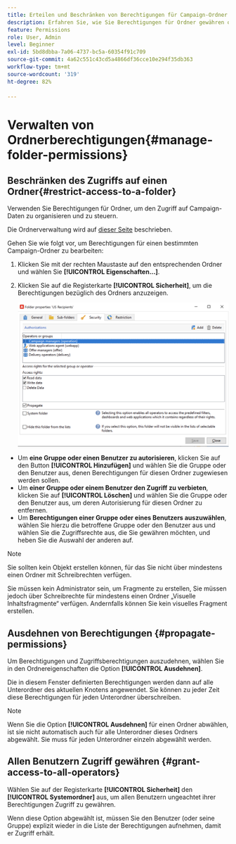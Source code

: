 ```yaml
---
title: Erteilen und Beschränken von Berechtigungen für Campaign-Ordner
description: Erfahren Sie, wie Sie Berechtigungen für Ordner gewähren oder beschränken
feature: Permissions
role: User, Admin
level: Beginner
exl-id: 5bd8dbba-7a06-4737-bc5a-60354f91c709
source-git-commit: 4a62c551c43cd5a4866df36cce10e294f35db363
workflow-type: tm+mt
source-wordcount: '319'
ht-degree: 82%

---
```


# Verwalten von Ordnerberechtigungen{#manage-folder-permissions}

## Beschränken des Zugriffs auf einen Ordner{#restrict-access-to-a-folder}

Verwenden Sie Berechtigungen für Ordner, um den Zugriff auf Campaign-Daten zu organisieren und zu steuern.

Die Ordnerverwaltung wird auf [dieser Seite](../audiences/folders-and-views.md) beschrieben.

Gehen Sie wie folgt vor, um Berechtigungen für einen bestimmten Campaign-Ordner zu bearbeiten:

1. Klicken Sie mit der rechten Maustaste auf den entsprechenden Ordner und wählen Sie **[!UICONTROL Eigenschaften...]**.
1. Klicken Sie auf die Registerkarte **[!UICONTROL Sicherheit]**, um die Berechtigungen bezüglich des Ordners anzuzeigen.

   ![](assets/folder-permissions.png)

* Um **eine Gruppe oder einen Benutzer zu autorisieren**, klicken Sie auf den Button **[!UICONTROL Hinzufügen]** und wählen Sie die Gruppe oder den Benutzer aus, denen Berechtigungen für diesen Ordner zugewiesen werden sollen.
* Um **einer Gruppe oder einem Benutzer den Zugriff zu verbieten**, klicken Sie auf **[!UICONTROL Löschen]** und wählen Sie die Gruppe oder den Benutzer aus, um deren Autorisierung für diesen Ordner zu entfernen.
* Um **Berechtigungen einer Gruppe oder eines Benutzers auszuwählen**, wählen Sie hierzu die betroffene Gruppe oder den Benutzer aus und wählen Sie die Zugriffsrechte aus, die Sie gewähren möchten, und heben Sie die Auswahl der anderen auf.

>[!NOTE]
>
>Sie sollten kein Objekt erstellen können, für das Sie nicht über mindestens einen Ordner mit Schreibrechten verfügen.
>
>Sie müssen kein Administrator sein, um Fragmente zu erstellen, Sie müssen jedoch über Schreibrechte für mindestens einen Ordner „Visuelle Inhaltsfragmente“ verfügen. Andernfalls können Sie kein visuelles Fragment erstellen.

## Ausdehnen von Berechtigungen {#propagate-permissions}

Um Berechtigungen und Zugriffsberechtigungen auszudehnen, wählen Sie in den Ordnereigenschaften die Option **[!UICONTROL Ausdehnen]**.

Die in diesem Fenster definierten Berechtigungen werden dann auf alle Unterordner des aktuellen Knotens angewendet. Sie können zu jeder Zeit diese Berechtigungen für jeden Unterordner überschreiben.

>[!NOTE]
>
>Wenn Sie die Option **[!UICONTROL Ausdehnen]** für einen Ordner abwählen, ist sie nicht automatisch auch für alle Unterordner dieses Ordners abgewählt. Sie muss für jeden Unterordner einzeln abgewählt werden.

## Allen Benutzern Zugriff gewähren {#grant-access-to-all-operators}

Wählen Sie auf der Registerkarte **[!UICONTROL Sicherheit]** den **[!UICONTROL Systemordner]** aus, um allen Benutzern ungeachtet ihrer Berechtigungen Zugriff zu gewähren.

Wenn diese Option abgewählt ist, müssen Sie den Benutzer (oder seine Gruppe) explizit wieder in die Liste der Berechtigungen aufnehmen, damit er Zugriff erhält.
